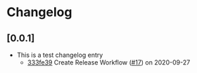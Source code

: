 # Changelog

## [0.0.1]

-   This is a test changelog entry
    -   [333fe39](https://www.github.com/beeequeue/nvm-rust/commit/333fe39e689ab37c826c683159c39d9b83025126) Create Release Workflow ([#17](https://www.github.com/beeequeue/nvm-rust/pull/17)) on 2020-09-27
